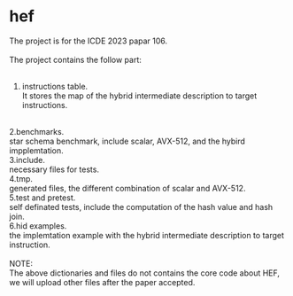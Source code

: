# hef

The project is for the ICDE 2023 papar 106. <br>
<br>
The project contains the follow part: <br>
<br>
1. instructions table.<br>
It stores the map of the hybrid intermediate description to target instructions.
<br>
2.benchmarks.<br>
star schema benchmark, include scalar, AVX-512, and the hybird impplemtation.
<br>
3.include.<br>
necessary files for tests.
<br>
4.tmp.<br>
generated files, the different combination of scalar and AVX-512.
<br>
5.test and pretest.<br>
self definated tests, include the computation of the hash value and hash join.
<br>
6.hid examples.<br>
the implemtation example with  the hybrid intermediate description to target instruction.
<br><br>
NOTE:<br>
The above dictionaries and files do not contains the core code about HEF, we will upload other files after the paper accepted.
